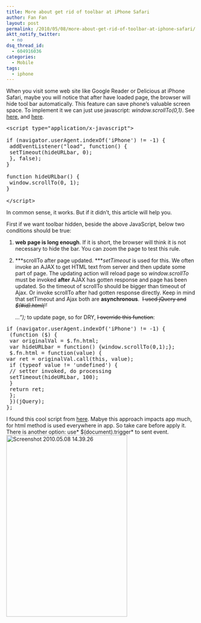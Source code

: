 ```yaml
---
title: More about get rid of toolbar at iPhone Safari
author: Fan Fan
layout: post
permalink: /2010/05/08/more-about-get-rid-of-toolbar-at-iphone-safari/
aktt_notify_twitter:
  - no
dsq_thread_id:
  - 604916036
categories:
  - Mobile
tags:
  - iphone
---
```

When you visit some web site like Google Reader or Delicious at iPhone Safari, maybe you will notice that after have loaded page, the browser will hide tool bar automatically. This feature can save phone&#8217;s valuable screen space. To implement it we can just use javascript: *window.scrollTo(0,1)*. See [here][1], and [here][2].

<pre class="brush:javascript">&lt;script type="application/x-javascript"&gt;

if (navigator.userAgent.indexOf('iPhone') != -1) {
 addEventListener("load", function() {
 setTimeout(hideURLbar, 0);
 }, false);
}

function hideURLbar() {
 window.scrollTo(0, 1);
}

&lt;/script&gt;</pre>

In common sense, it works. But if it didn&#8217;t, this article will help you.

First if we want toolbar hidden, beside the above JavaScript, below two conditions should be true:

1) **web page is long enough**. If it is short, the browser will think it is not necessary to hide the bar. You can zoom the page to test this rule.

2) ***scrollTo after page updated. ****setTimeout* is used for this. We often invoke an AJAX to get HTML text from server and then update some part of page. The updating action will reload page so *window.scrollTo* must be invoked **after** AJAX has gotten response and page has been updated. So the timeout of scrollTo should be bigger than timeout of Ajax. Or invoke scrollTo after had gotten response directly. Keep in mind that setTimeout and Ajax both are **asynchronous**.  <span style="text-decoration: line-through;">I used jQuery and <em>$(#id).html(&#8220;<div>&#8230;&#8221;);</em> to update page, so for DRY, </span><span style="text-decoration: line-through;">I override this function</span>:

<pre class="brush:javascript">if (navigator.userAgent.indexOf('iPhone') != -1) {
 (function ($) {
 var originalVal = $.fn.html;
 var hideURLbar = function() {window.scrollTo(0,1);};
 $.fn.html = function(value) {
var ret = originalVal.call(this, value);
 if (typeof value != 'undefined') {
 // setter invoked, do processing
 setTimeout(hideURLbar, 100);
 }
 return ret;
 };
 })(jQuery);
};</pre>

I found this cool script from [here][3]. Mabye this approach impacts app much, for html method is used everywhere in app. So take care before apply it. There is another option: use* $(document).trigger* to sent event.  
<img class="alignnone size-full wp-image-745" title="Screenshot 2010.05.08 14.39.26" src="http://fkpwolf.net/WordPress/wp-content/uploads/2010/05/Screenshot-2010.05.08-14.39.26.png" alt="Screenshot 2010.05.08 14.39.26" width="320" height="480" />

 [1]: http://ajaxian.com/archives/iphone-web-development-tips-and-official-documentation-released
 [2]: http://www.iphonewebdev.com/examples/
 [3]: http://stackoverflow.com/questions/2059907/override-jquery-val-function